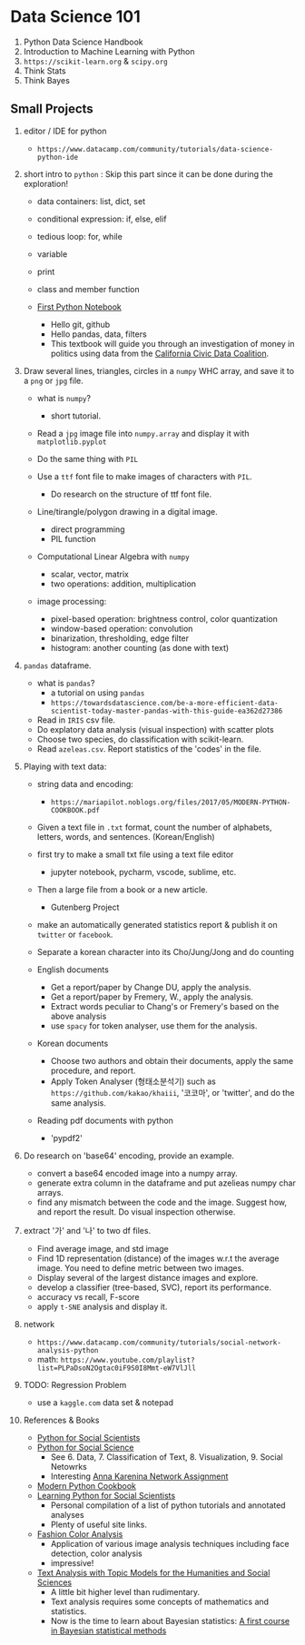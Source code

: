 # Data Science 101

1. Python Data Science Handbook
1. Introduction to Machine Learning with Python
1. `https://scikit-learn.org` & `scipy.org`
1. Think Stats
1. Think Bayes



## Small Projects
1. editor / IDE for python
    - `https://www.datacamp.com/community/tutorials/data-science-python-ide`
    
1. short intro to `python` : Skip this part since it can be done during the exploration!
    - data containers: list, dict, set
    - conditional expression: if, else, elif
    - tedious loop: for, while
    - variable
    - print
    - class and member function

    - [First Python Notebook](http://www.firstpythonnotebook.org/)
        - Hello git, github
        - Hello pandas, data, filters
        - This textbook will guide you through an investigation of money in politics using data from the [California Civic Data Coalition](https://www.californiacivicdata.org).

1. Draw several lines, triangles, circles in a `numpy` WHC array, and save it to a `png` or `jpg` file.
    - what is `numpy`?
        - short tutorial.
    - Read a `jpg` image file into `numpy.array` and display it with `matplotlib.pyplot`
    - Do the same thing with `PIL`
    - Use a `ttf` font file to make images of characters with `PIL`.
        - Do research on the structure of ttf font file.
        
    - Line/tirangle/polygon drawing in a digital image.
        - direct programming
        - PIL function
    
    - Computational Linear Algebra with `numpy`
        - scalar, vector, matrix
        - two operations: addition, multiplication
       
    - image processing:
        - pixel-based operation: brightness control, color quantization
        - window-based operation: convolution
        - binarization, thresholding, edge filter
        - histogram: another counting (as done with text)
        
1. `pandas` dataframe. 
    - what is `pandas`?
        - a tutorial on using `pandas`
        - `https://towardsdatascience.com/be-a-more-efficient-data-scientist-today-master-pandas-with-this-guide-ea362d27386`
    - Read in `IRIS` csv file. 
    - Do explatory data analysis (visual inspection) with scatter plots
    - Choose two species, do classification with scikit-learn.
    - Read `azeleas.csv`. Report statistics of the 'codes' in the file.

1. Playing with text data: 
    - string data and encoding:
        - `https://mariapilot.noblogs.org/files/2017/05/MODERN-PYTHON-COOKBOOK.pdf`
    - Given a text file in `.txt` format, count the number of alphabets, letters, words, and sentences. (Korean/English)
    - first try to make a small txt file using a text file editor
        - jupyter notebook, pycharm, vscode, sublime, etc. 
    - Then a large file from a book or a new article.
        - Gutenberg Project
    - make an automatically generated statistics report & publish it on `twitter` or `facebook`.
    - Separate a korean character into its Cho/Jung/Jong and do counting
    
    - English documents
        - Get a report/paper by Change DU, apply the analysis.
        - Get a report/paper by Fremery, W., apply the analysis.
        - Extract words peculiar to Chang's or Fremery's based on the above analysis
        - use `spacy` for token analyser, use them for the analysis.
    - Korean documents
        - Choose two authors and obtain their documents, apply the same procedure, and report.
        - Apply Token Analyser (형태소분석기) such as `https://github.com/kakao/khaiii`, '코코마', or 'twitter', and do the same analysis.
        
    - Reading pdf documents with python
        - 'pypdf2'

1. Do research on 'base64' encoding, provide an example.
    - convert a base64 encoded image into a numpy array.
    - generate extra column in the dataframe and put azelieas numpy char arrays.
    - find any mismatch between the code and the image. Suggest how, and report the result. Do visual inspection otherwise.

1. extract '가' and '나' to two df files.
    - Find average image, and std image
    - Find 1D representation (distance) of the images w.r.t the average image. You need to define metric between two images.
    - Display several of the largest distance images and explore.
    - develop a classifier (tree-based, SVC), report its performance.
    - accuracy vs recall, F-score
    - apply `t-SNE` analysis and display it.

1. network
    - `https://www.datacamp.com/community/tutorials/social-network-analysis-python`
    - math: `https://www.youtube.com/playlist?list=PLPaDsoN2Ogtac0iF9S0I8Mmt-eW7VlJll`
    
1. TODO: Regression Problem
    - use a `kaggle.com` data set & notepad
    
1. References & Books
    - [Python for Social Scientists](https://gawron.sdsu.edu/python_for_ss/)
    - [Python for Social Science](https://gawron.sdsu.edu/python_for_ss/course_core/book_draft/index.html)
        - See 6. Data, 7. Classification of Text, 8. Visualization, 9. Social Netowrks
        - Interesting [Anna Karenina Network Assignment](https://gawron.sdsu.edu/python_for_ss/course_core/book_draft/Social_Networks/anna_karenina_network_assignment.html)
    - [Modern Python Cookbook]()
    - [Learning Python for Social Scientists](https://nealcaren.github.io/python-tutorials/)
        - Personal compilation of a list of python tutorials and annotated analyses    
        - Plenty of useful site links.
    - [Fashion Color Analysis](https://github.com/rosariomgomez/fashion)
        - Application of various image analysis techniques including face detection, color analysis
        - impressive!
    - [Text Analysis with Topic Models for the Humanities and Social Sciences](https://liferay.de.dariah.eu/tatom/)
        - A little bit higher level than rudimentary.
        - Text analysis requires some concepts of mathematics and statistics.
        - Now is the time to learn about Bayesian statistics: [A first course in Bayesian statistical methods](https://www.stat.washington.edu/people/pdhoff/book.php)
    
